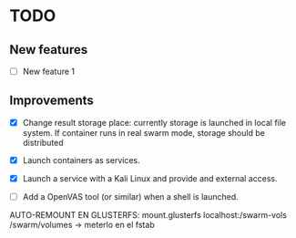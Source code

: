 TODO
====

New features
------------

- [ ] New feature 1

Improvements
------------ 

- [X] Change result storage place: currently storage is launched in local file system. If container runs in real swarm mode, storage should be distributed
- [X] Launch containers as services.
- [X] Launch a service with a Kali Linux and provide and external access.
- [ ] Add a OpenVAS tool (or similar) when a shell is launched.



AUTO-REMOUNT EN GLUSTERFS: mount.glusterfs localhost:/swarm-vols /swarm/volumes -> meterlo en el fstab